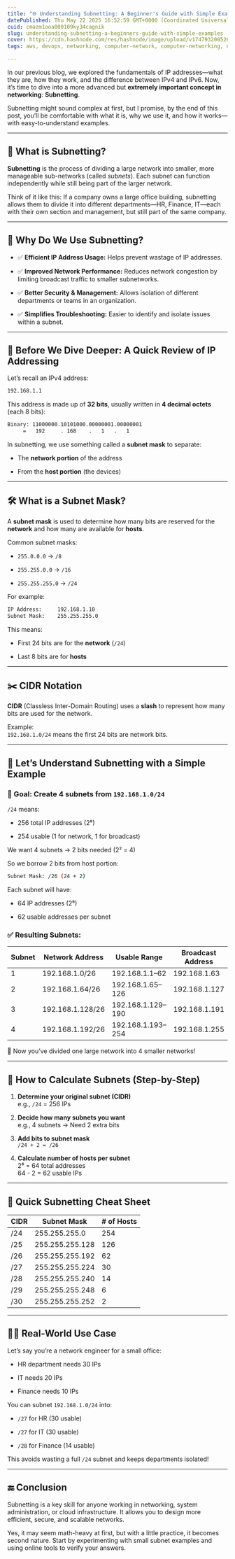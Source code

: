 ```yaml
---
title: "🌐 Understanding Subnetting: A Beginner's Guide with Simple Examples"
datePublished: Thu May 22 2025 16:52:59 GMT+0000 (Coordinated Universal Time)
cuid: cmazm1ooa000109ky34cagnik
slug: understanding-subnetting-a-beginners-guide-with-simple-examples
cover: https://cdn.hashnode.com/res/hashnode/image/upload/v1747932005266/864efd52-e0e7-4195-a570-b7689fec1fc5.jpeg
tags: aws, devops, networking, computer-network, computer-networking, networking-for-beginners, ip-address, subnetting

---
```


In our previous blog, we explored the fundamentals of IP addresses—what they are, how they work, and the difference between IPv4 and IPv6. Now, it’s time to dive into a more advanced but **extremely important concept in networking**: **Subnetting**.

Subnetting might sound complex at first, but I promise, by the end of this post, you’ll be comfortable with what it is, why we use it, and how it works—with easy-to-understand examples.

---

## 📘 What is Subnetting?

**Subnetting** is the process of dividing a large network into smaller, more manageable sub-networks (called *subnets*). Each subnet can function independently while still being part of the larger network.

Think of it like this: If a company owns a large office building, subnetting allows them to divide it into different departments—HR, Finance, IT—each with their own section and management, but still part of the same company.

---

## 🎯 Why Do We Use Subnetting?

* ✅ **Efficient IP Address Usage:** Helps prevent wastage of IP addresses.
    
* ✅ **Improved Network Performance:** Reduces network congestion by limiting broadcast traffic to smaller subnetworks.
    
* ✅ **Better Security & Management:** Allows isolation of different departments or teams in an organization.
    
* ✅ **Simplifies Troubleshooting:** Easier to identify and isolate issues within a subnet.
    

---

## 🧮 Before We Dive Deeper: A Quick Review of IP Addressing

Let’s recall an IPv4 address:

```bash
192.168.1.1
```

This address is made up of **32 bits**, usually written in **4 decimal octets** (each 8 bits):

```bash
Binary: 11000000.10101000.00000001.00000001
     =   192     . 168    .   1   .   1
```

In subnetting, we use something called a **subnet mask** to separate:

* The **network portion** of the address
    
* From the **host portion** (the devices)
    

---

## 🛠 What is a Subnet Mask?

A **subnet mask** is used to determine how many bits are reserved for the **network** and how many are available for **hosts**.

Common subnet masks:

* `255.0.0.0` → `/8`
    
* `255.255.0.0` → `/16`
    
* `255.255.255.0` → `/24`
    

For example:

```bash
IP Address:     192.168.1.10
Subnet Mask:    255.255.255.0
```

This means:

* First 24 bits are for the **network** (`/24`)
    
* Last 8 bits are for **hosts**
    

---

## ✂️ CIDR Notation

**CIDR** (Classless Inter-Domain Routing) uses a **slash** to represent how many bits are used for the network.

Example:  
`192.168.1.0/24` means the first 24 bits are network bits.

---

## 🧠 Let’s Understand Subnetting with a Simple Example

### 🎯 Goal: Create 4 subnets from `192.168.1.0/24`

`/24` means:

* 256 total IP addresses (2⁸)
    
* 254 usable (1 for network, 1 for broadcast)
    

We want 4 subnets → 2 bits needed (2² = 4)

So we borrow 2 bits from host portion:

```bash
Subnet Mask: /26 (24 + 2)
```

Each subnet will have:

* 64 IP addresses (2⁶)
    
* 62 usable addresses per subnet
    

### ✅ Resulting Subnets:

| Subnet | Network Address | Usable Range | Broadcast Address |
| --- | --- | --- | --- |
| 1 | 192.168.1.0/26 | 192.168.1.1–62 | 192.168.1.63 |
| 2 | 192.168.1.64/26 | 192.168.1.65–126 | 192.168.1.127 |
| 3 | 192.168.1.128/26 | 192.168.1.129–190 | 192.168.1.191 |
| 4 | 192.168.1.192/26 | 192.168.1.193–254 | 192.168.1.255 |

👏 Now you’ve divided one large network into 4 smaller networks!

---

## 🧾 How to Calculate Subnets (Step-by-Step)

1. **Determine your original subnet (CIDR)**  
    e.g., `/24` = 256 IPs
    
2. **Decide how many subnets you want**  
    e.g., 4 subnets → Need 2 extra bits
    
3. **Add bits to subnet mask**  
    `/24 + 2 = /26`
    
4. **Calculate number of hosts per subnet**  
    2⁶ = 64 total addresses  
    64 - 2 = 62 usable IPs
    

---

## 📐 Quick Subnetting Cheat Sheet

| CIDR | Subnet Mask | \# of Hosts |
| --- | --- | --- |
| /24 | 255.255.255.0 | 254 |
| /25 | 255.255.255.128 | 126 |
| /26 | 255.255.255.192 | 62 |
| /27 | 255.255.255.224 | 30 |
| /28 | 255.255.255.240 | 14 |
| /29 | 255.255.255.248 | 6 |
| /30 | 255.255.255.252 | 2 |

---

## 🧑‍🏫 Real-World Use Case

Let’s say you’re a network engineer for a small office:

* HR department needs 30 IPs
    
* IT needs 20 IPs
    
* Finance needs 10 IPs
    

You can subnet `192.168.1.0/24` into:

* `/27` for HR (30 usable)
    
* `/27` for IT (30 usable)
    
* `/28` for Finance (14 usable)
    

This avoids wasting a full `/24` subnet and keeps departments isolated!

---

## 🔚 Conclusion

Subnetting is a key skill for anyone working in networking, system administration, or cloud infrastructure. It allows you to design more efficient, secure, and scalable networks.

Yes, it may seem math-heavy at first, but with a little practice, it becomes second nature. Start by experimenting with small subnet examples and using online tools to verify your answers.